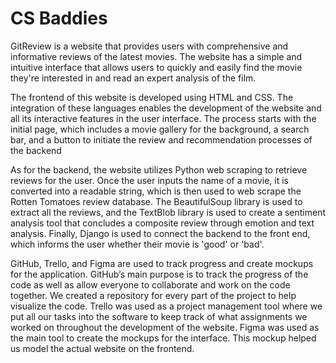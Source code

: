# CS Baddies

GitReview is a website that provides users with comprehensive and informative reviews of the latest movies. The website has a simple and intuitive interface that allows users to quickly and easily find the movie they're interested in and read an expert analysis of the film.

The frontend of this website is developed using HTML and CSS. The integration of these languages enables the development of the website and all its interactive features in the user interface. The process starts with the initial page, which includes a movie gallery for the background, a search bar, and a button to initiate the review and recommendation processes of the backend

As for the backend, the website utilizes Python web scraping to retrieve reviews for the user. Once the user inputs the name of a movie, it is converted into a readable string, which is then used to web scrape the Rotten Tomatoes review database. The BeautifulSoup library is used to extract all the reviews, and the TextBlob library is used to create a sentiment analysis tool that concludes a composite review through emotion and text analysis. Finally, Django is used to connect the backend to the front end, which informs the user whether their movie is 'good' or 'bad'.

GitHub, Trello, and Figma are used to track progress and create mockups for the application. GitHub’s main purpose is to track the progress of the code as well as allow everyone to collaborate and work on the code together. We created a repository for every part of the project to help visualize the code. Trello was used as a project management tool where we put all our tasks into the software to keep track of what assignments we worked on throughout the development of the website. Figma was used as the main tool to create the mockups for the interface. This mockup helped us model the actual website on the frontend. 


